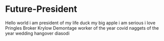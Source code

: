 # Future-President
Hello world i am president of my life
duck my big apple
i am serious
i love Pringles
Broker Krylow
Demontage
worker of the year
covid
naggets of the year
wedding
hangover
diasodi
